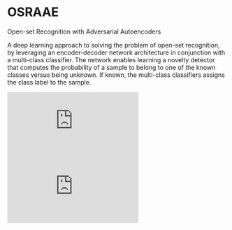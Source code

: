 # OSRAAE

Open-set Recognition with Adversarial Autoencoders

A deep learning approach to solving the problem of open-set recognition, by
leveraging an encoder-decoder network architecture in conjunction with a
multi-class classifier. The network enables learning a novelty detector that
computes the probability of a sample to belong to one of the known classes
versus being unknown. If known, the multi-class classifiers assigns the class
label to the sample.


![WiML Poster](http://Users/ranyaalmohsen/Downloads/WiML-2.pdf "WiMl Poster")
![alt text](http://Users/ranyaalmohsen/Downloads/WiML-2.pdf)

